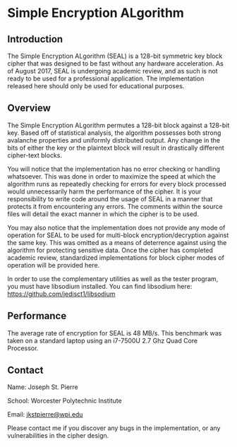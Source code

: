 # Simple Encryption ALgorithm
## Introduction
The Simple Encryption ALgorithm (SEAL) is a 128-bit symmetric key block cipher that was designed to be fast without
any hardware acceleration. As of August 2017, SEAL is undergoing academic review, and as such is not ready to be used for a
professional application. The implementation released here should only be used for educational purposes.

## Overview
The Simple Encryption ALgorithm permutes a 128-bit block against a 128-bit key. Based off of statistical analysis,
the algorithm possesses both strong avalanche properties and uniformly distributed output. Any change in the bits of either the
key or the plaintext block will result in drastically different cipher-text blocks.

You will notice that the implementation has no error checking or handling whatsoever. This was done in order to maximize the
speed at which the algorithm runs as repeatedly checking for errors for every block processed would unnecessarily harm the
performance of the cipher. It is your responsibility to write code around the usage of SEAL in a manner that protects it
from encountering any errors. The comments within the source files will detail the exact manner in which the cipher is to be used.

You may also notice that the implementation does not provide any mode of operation for SEAL to be used for multi-block
encryption/decryption against the same key. This was omitted as a means of deterrence against using the algorithm
for protecting sensitive data. Once the cipher has completed academic review, standardized implementations for
block cipher modes of operation will be provided here.

In order to use the complementary utilities as well as the tester program, you must have libsodium installed.
You can find libsodium here: https://github.com/jedisct1/libsodium

## Performance
The average rate of encryption for SEAL is 48 MB/s.
This benchmark was taken on a standard laptop using an i7-7500U 2.7 Ghz Quad Core Processor.

## Contact
Name: Joseph St. Pierre

School: Worcester Polytechnic Institute

Email: jkstpierre@wpi.edu

Please contact me if you discover any bugs in the implementation, or any vulnerabilities in the cipher design.
